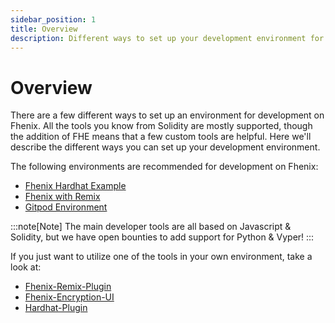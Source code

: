 ```yaml
---
sidebar_position: 1
title: Overview
description: Different ways to set up your development environment for Fhenix
---
```


# Overview

There are a few different ways to set up an environment for development on Fhenix. All the tools you know from Solidity are mostly supported, though the addition of FHE means that a few custom tools are helpful. Here we'll describe the different ways you can set up your development environment.

The following environments are recommended for development on Fhenix:

- [Fhenix Hardhat Example](./Hardhat.md)
- [Fhenix with Remix](./Remix.md)
- [Gitpod Environment](./Gitpod.mdx)

:::note[Note]
The main developer tools are all based on Javascript & Solidity, but we have open bounties to add support for Python & Vyper!
:::

If you just want to utilize one of the tools in your own environment, take a look at:

- [Fhenix-Remix-Plugin](../Tools%20and%20Utilities/Fhenix-Remix-Plugin.md)
- [Fhenix-Encryption-UI](../Tools%20and%20Utilities/Fhenix-Encryption-UI.md)
- [Hardhat-Plugin](../Tools%20and%20Utilities/Fhenix-Hardhat-Plugin.md)